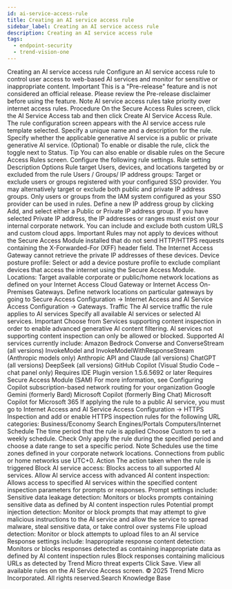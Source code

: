 ```yaml
---
id: ai-service-access-rule
title: Creating an AI service access rule
sidebar_label: Creating an AI service access rule
description: Creating an AI service access rule
tags:
  - endpoint-security
  - trend-vision-one
---
```


 Creating an AI service access rule Configure an AI service access rule to control user access to web-based AI services and monitor for sensitive or inappropriate content. Important This is a "Pre-release" feature and is not considered an official release. Please review the Pre-release disclaimer before using the feature. Note AI service access rules take priority over internet access rules. Procedure On the Secure Access Rules screen, click the AI Service Access tab and then click Create AI Service Access Rule. The rule configuration screen appears with the AI service access rule template selected. Specify a unique name and a description for the rule. Specify whether the applicable generative AI service is a public or private generative AI service. (Optional) To enable or disable the rule, click the toggle next to Status. Tip You can also enable or disable rules on the Secure Access Rules screen. Configure the following rule settings. Rule setting Description Options Rule target Users, devices, and locations targeted by or excluded from the rule Users / Groups/ IP address groups: Target or exclude users or groups registered with your configured SSO provider. You may alternatively target or exclude both public and private IP address groups. Only users or groups from the IAM system configured as your SSO provider can be used in rules. Define a new IP address group by clicking Add, and select either a Public or Private IP address group. If you have selected Private IP address, the IP addresses or ranges must exist on your internal corporate network. You can include and exclude both custom URLS and custom cloud apps. Important Rules may not apply to devices without the Secure Access Module installed that do not send HTTP/HTTPS requests containing the X-Forwarded-For (XFF) header field. The Internet Access Gateway cannot retrieve the private IP addresses of these devices. Device posture profile: Select or add a device posture profile to exclude compliant devices that access the internet using the Secure Access Module. Locations: Target available corporate or public/home network locations as defined on your Internet Access Cloud Gateway or Internet Access On-Premises Gateways. Define network locations on particular gateways by going to Secure Access Configuration → Internet Access and AI Service Access Configuration → Gateways. Traffic The AI service traffic the rule applies to AI services Specify all available AI services or selected AI services. Important Choose from Services supporting content inspection in order to enable advanced generative AI content filtering. AI services not supporting content inspection can only be allowed or blocked. Supported AI services currently include: Amazon Bedrock Converse and ConverseStream (all versions) InvokeModel and InvokeModelWithResponseStream (Anthropic models only) Anthropic API and Claude (all versions) ChatGPT (all versions) DeepSeek (all versions) GitHub Copilot (Visual Studio Code – chat panel only) Requires IDE Plugin version 1.5.6.5692 or later Requires Secure Access Module (SAM) For more information, see Configuring Copilot subscription-based network routing for your organization Google Gemini (formerly Bard) Microsoft Copilot (formerly Bing Chat) Microsoft Copilot for Microsoft 365 If applying the rule to a public AI service, you must go to Internet Access and AI Service Access Configuration → HTTPS Inspection and add or enable HTTPS inspection rules for the following URL categories: Business/Economy Search Engines/Portals Computers/Internet Schedule The time period that the rule is applied Choose Custom to set a weekly schedule. Check Only apply the rule during the specified period and choose a date range to set a specific period. Note Schedules use the time zones defined in your corporate network locations. Connections from public or home networks use UTC+0. Action The action taken when the rule is triggered Block AI service access: Blocks access to all supported AI services. Allow AI service access with advanced AI content inspection: Allows access to specified AI services within the specified content inspection parameters for prompts or responses. Prompt settings include: Sensitive data leakage detection: Monitors or blocks prompts containing sensitive data as defined by AI content inspection rules Potential prompt injection detection: Monitor or block prompts that may attempt to give malicious instructions to the AI service and allow the service to spread malware, steal sensitive data, or take control over systems File upload detection: Monitor or block attempts to upload files to an AI service Response settings include: Inappropriate response content detection: Monitors or blocks responses detected as containing inappropriate data as defined by AI content inspection rules Block responses containing malicious URLs as detected by Trend Micro threat experts Click Save. View all available rules on the AI Service Access screen. © 2025 Trend Micro Incorporated. All rights reserved.Search Knowledge Base